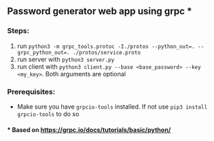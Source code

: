 
## Password generator web app using grpc *

### Steps:
1. run `python3 -m grpc_tools.protoc -I./protos --python_out=. --grpc_python_out=. ./protos/service.proto`
2. run server with `python3 server.py`
3. run client with `python3 client.py --base <base_password> --key <my_key>`. Both arguments are optional


### Prerequisites:
* Make sure you have `grpcio-tools` installed. If not use `pip3 install grpcio-tools` to do so

#### * Based on https://grpc.io/docs/tutorials/basic/python/
